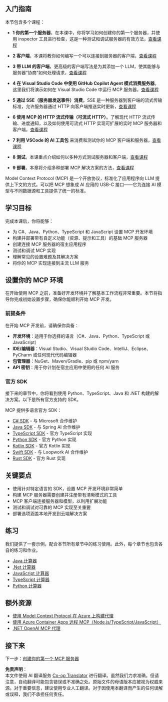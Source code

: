 <!--
CO_OP_TRANSLATOR_METADATA:
{
  "original_hash": "97f1c99b5b12cf03d4b1be68b3636a4a",
  "translation_date": "2025-07-04T15:55:04+00:00",
  "source_file": "03-GettingStarted/README.md",
  "language_code": "zh"
}
-->
## 入门指南  

本节包含多个课程：

- **1 你的第一个服务器**，在本课中，你将学习如何创建你的第一个服务器，并使用 inspector 工具进行检查，这是一种测试和调试服务器的有效方法，[查看课程](/03-GettingStarted/01-first-server/README.md)

- **2 客户端**，本课将教你如何编写一个可以连接到服务器的客户端，[查看课程](/03-GettingStarted/02-client/README.md)

- **3 带 LLM 的客户端**，更高级的客户端写法是为其添加一个 LLM，使其能够与服务器“协商”如何处理请求，[查看课程](/03-GettingStarted/03-llm-client/README.md)

- **4 在 Visual Studio Code 中使用 GitHub Copilot Agent 模式消费服务器**。这里我们将演示如何在 Visual Studio Code 中运行 MCP 服务器，[查看课程](/03-GettingStarted/04-vscode/README.md)

- **5 通过 SSE（服务器发送事件）消费**。SSE 是一种服务器到客户端的流式传输标准，允许服务器通过 HTTP 向客户端推送实时更新，[查看课程](/03-GettingStarted/05-sse-server/README.md)

- **6 使用 MCP 的 HTTP 流式传输（可流式 HTTP）**。了解现代 HTTP 流式传输、进度通知，以及如何使用可流式 HTTP 实现可扩展的实时 MCP 服务器和客户端，[查看课程](/03-GettingStarted/06-http-streaming/README.md)

- **7 利用 VSCode 的 AI 工具包** 来消费和测试你的 MCP 客户端和服务器，[查看课程](/03-GettingStarted/07-aitk/README.md)

- **8 测试**。本课重点介绍如何以多种方式测试服务器和客户端，[查看课程](/03-GettingStarted/08-testing/README.md)

- **9 部署**。本章将介绍多种部署 MCP 解决方案的方法，[查看课程](/03-GettingStarted/09-deployment/README.md)


Model Context Protocol (MCP) 是一个开放协议，标准化了应用程序向 LLM 提供上下文的方式。可以把 MCP 想象成 AI 应用的 USB-C 接口——它为连接 AI 模型与不同数据源和工具提供了统一的标准。

## 学习目标

完成本课后，你将能够：

- 为 C#、Java、Python、TypeScript 和 JavaScript 设置 MCP 开发环境
- 构建并部署带有自定义功能（资源、提示和工具）的基础 MCP 服务器
- 创建连接 MCP 服务器的宿主应用程序
- 测试和调试 MCP 实现
- 理解常见的设置难题及其解决方案
- 将你的 MCP 实现连接到主流 LLM 服务

## 设置你的 MCP 环境

在开始使用 MCP 之前，准备好开发环境并了解基本工作流程非常重要。本节将指导你完成初始设置步骤，确保你能顺利开始 MCP 开发。

### 前提条件

在开始 MCP 开发前，请确保你具备：

- **开发环境**：适用于你选择的语言（C#、Java、Python、TypeScript 或 JavaScript）
- **IDE/编辑器**：Visual Studio、Visual Studio Code、IntelliJ、Eclipse、PyCharm 或任何现代代码编辑器
- **包管理器**：NuGet、Maven/Gradle、pip 或 npm/yarn
- **API 密钥**：用于你计划在宿主应用中使用的任何 AI 服务

### 官方 SDK

接下来的章节中，你将看到使用 Python、TypeScript、Java 和 .NET 构建的解决方案。以下是所有官方支持的 SDK。

MCP 提供多语言官方 SDK：
- [C# SDK](https://github.com/modelcontextprotocol/csharp-sdk) - 与 Microsoft 合作维护
- [Java SDK](https://github.com/modelcontextprotocol/java-sdk) - 与 Spring AI 合作维护
- [TypeScript SDK](https://github.com/modelcontextprotocol/typescript-sdk) - 官方 TypeScript 实现
- [Python SDK](https://github.com/modelcontextprotocol/python-sdk) - 官方 Python 实现
- [Kotlin SDK](https://github.com/modelcontextprotocol/kotlin-sdk) - 官方 Kotlin 实现
- [Swift SDK](https://github.com/modelcontextprotocol/swift-sdk) - 与 Loopwork AI 合作维护
- [Rust SDK](https://github.com/modelcontextprotocol/rust-sdk) - 官方 Rust 实现

## 关键要点

- 使用针对特定语言的 SDK，设置 MCP 开发环境非常简单
- 构建 MCP 服务器需要创建并注册带有清晰模式的工具
- MCP 客户端连接服务器和模型，以利用扩展功能
- 测试和调试对可靠的 MCP 实现至关重要
- 部署选项涵盖本地开发到云端解决方案

## 练习

我们提供了一套示例，配合本节所有章节中的练习使用。此外，每个章节也包含各自的练习和作业。

- [Java 计算器](./samples/java/calculator/README.md)
- [.Net 计算器](../../../03-GettingStarted/samples/csharp)
- [JavaScript 计算器](./samples/javascript/README.md)
- [TypeScript 计算器](./samples/typescript/README.md)
- [Python 计算器](../../../03-GettingStarted/samples/python)

## 额外资源

- [使用 Model Context Protocol 在 Azure 上构建代理](https://learn.microsoft.com/azure/developer/ai/intro-agents-mcp)
- [使用 Azure Container Apps 远程 MCP（Node.js/TypeScript/JavaScript）](https://learn.microsoft.com/samples/azure-samples/mcp-container-ts/mcp-container-ts/)
- [.NET OpenAI MCP 代理](https://learn.microsoft.com/samples/azure-samples/openai-mcp-agent-dotnet/openai-mcp-agent-dotnet/)

## 接下来

下一步：[创建你的第一个 MCP 服务器](./01-first-server/README.md)

**免责声明**：  
本文件使用 AI 翻译服务 [Co-op Translator](https://github.com/Azure/co-op-translator) 进行翻译。虽然我们力求准确，但请注意，自动翻译可能包含错误或不准确之处。原始文件的母语版本应被视为权威来源。对于重要信息，建议使用专业人工翻译。对于因使用本翻译而产生的任何误解或误释，我们不承担任何责任。